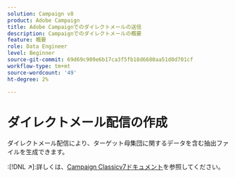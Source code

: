 ```yaml
---
solution: Campaign v8
product: Adobe Campaign
title: Adobe Campaignでのダイレクトメールの送信
description: Campaignでのダイレクトメールの概要
feature: 概要
role: Data Engineer
level: Beginner
source-git-commit: 69d69c909e6b17ca3f5fb18d6680aa51d0d701cf
workflow-type: tm+mt
source-wordcount: '49'
ht-degree: 2%

---
```


# ダイレクトメール配信の作成

ダイレクトメール配信により、ターゲット母集団に関するデータを含む抽出ファイルを生成できます。

:[!DNL :arrow_upper_right:]:詳しくは、[Campaign Classicv7ドキュメント](https://experienceleague.adobe.com/docs/campaign-classic/using/sending-messages/sending-direct-mail/about-direct-mail-channel.html)を参照してください。

